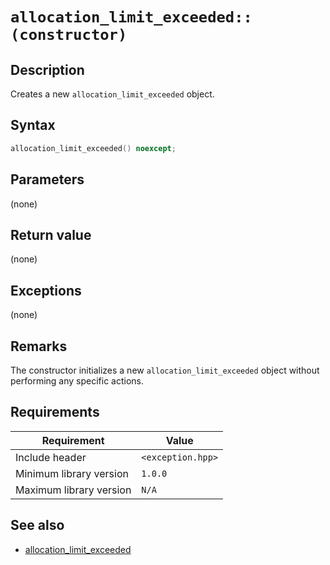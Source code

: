 # `allocation_limit_exceeded::(constructor)`

## Description

Creates a new `allocation_limit_exceeded` object.

## Syntax

```cpp
allocation_limit_exceeded() noexcept;
```

## Parameters

(none)

## Return value

(none)

## Exceptions

(none)

## Remarks

The constructor initializes a new `allocation_limit_exceeded` object without performing any specific actions.

## Requirements

| Requirement             | Value             |
|-------------------------|-------------------|
| Include header          | `<exception.hpp>` |
| Minimum library version | `1.0.0`           |
| Maximum library version | `N/A`             |

## See also

- [allocation_limit_exceeded](allocation_limit_exceeded.md)